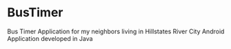 # BusTimer

Bus Timer Application for my neighbors living in Hillstates River City
Android Application developed in Java
